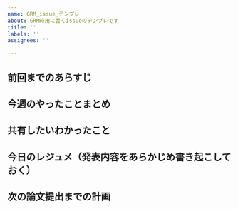 ```yaml
---
name: GRM_issue_テンプレ
about: GRM時用に書くissueのテンプレです
title: ''
labels: ''
assignees: ''

---
```


## 前回までのあらすじ

## 今週のやったことまとめ

## 共有したいわかったこと

## 今日のレジュメ（発表内容をあらかじめ書き起こしておく）

## 次の論文提出までの計画
